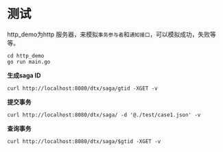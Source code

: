# 测试

http_demo为http 服务器，来模拟`事务参与者`和`通知接口`，可以模拟成功，失败等等。

```
cd http_demo
go run main.go 
```


**生成saga ID**
```
curl http://localhost:8080/dtx/saga/gtid -XGET -v
```


**提交事务**
```
curl http://localhost:8080/dtx/saga/ -d '@./test/case1.json' -v
```


**查询事务**
```
curl http://localhost:8080/dtx/saga/$gtid -XGET -v
```

